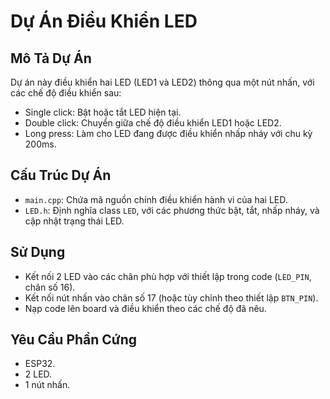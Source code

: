 # Dự Án Điều Khiển LED

## Mô Tả Dự Án
Dự án này điều khiển hai LED (LED1 và LED2) thông qua một nút nhấn, với các chế độ điều khiển sau:
- Single click: Bật hoặc tắt LED hiện tại.
- Double click: Chuyển giữa chế độ điều khiển LED1 hoặc LED2.
- Long press: Làm cho LED đang được điều khiển nhấp nháy với chu kỳ 200ms.

## Cấu Trúc Dự Án
- `main.cpp`: Chứa mã nguồn chính điều khiển hành vi của hai LED.
- `LED.h`: Định nghĩa class `LED`, với các phương thức bật, tắt, nhấp nháy, và cập nhật trạng thái LED.

## Sử Dụng
- Kết nối 2 LED vào các chân phù hợp với thiết lập trong code (`LED_PIN`, chân số 16).
- Kết nối nút nhấn vào chân số 17 (hoặc tùy chỉnh theo thiết lập `BTN_PIN`).
- Nạp code lên board và điều khiển theo các chế độ đã nêu.

## Yêu Cầu Phần Cứng
- ESP32.
- 2 LED.
- 1 nút nhấn.
